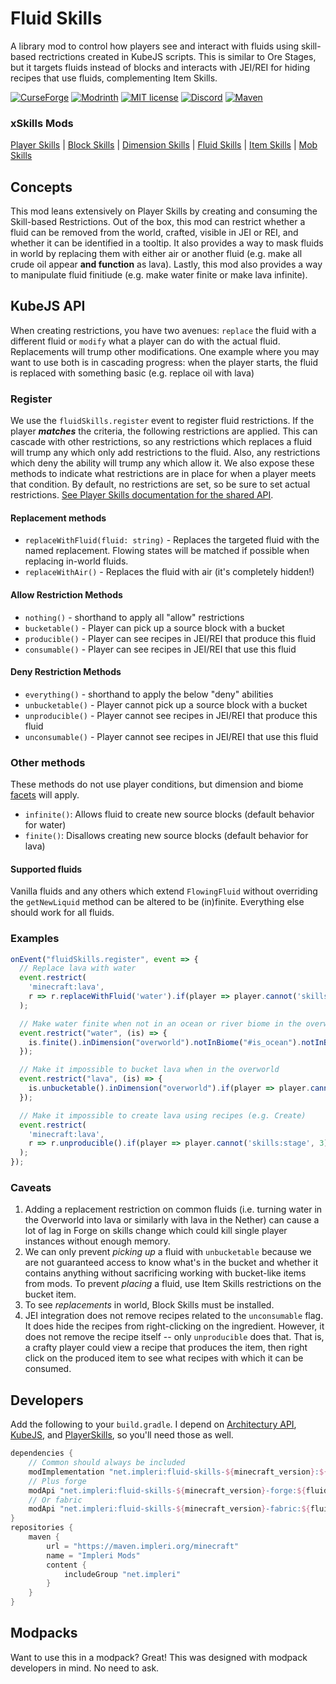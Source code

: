 # Fluid Skills

A library mod to control how players see and interact with fluids using skill-based rectrictions created in KubeJS
scripts. This is similar to Ore Stages, but it targets fluids instead of blocks and interacts with JEI/REI for hiding
recipes that use fluids, complementing Item Skills.

[![CurseForge](https://cf.way2muchnoise.eu/short_837104.svg)](https://www.curseforge.com/minecraft/mc-mods/fluid-skills)
[![Modrinth](https://img.shields.io/modrinth/dt/fluid-skills?color=bcdeb7&label=%20&logo=modrinth&logoColor=096765&style=plastic)](https://modrinth.com/mod/fluid-skills)
[![MIT license](https://img.shields.io/github/license/impleri/fluid-skills?color=bcdeb7&label=Source&logo=github&style=flat)](https://github.com/impleri/fluid-skills)
[![Discord](https://img.shields.io/discord/1093178610950623233?color=096765&label=Community&logo=discord&logoColor=bcdeb7&style=plastic)](https://discord.com/invite/avxJgbaUmG)
[![Maven](https://img.shields.io/maven-metadata/v?color=096765&label=%20&logo=gradle&logoColor=bcdeb7&metadataUrl=https%3A%2F%2Fmaven.impleri.org%2Fminecraft%2Fnet%2Fimpleri%2Ffluid-skills-1.19.2%2Fmaven-metadata.xml&style=flat)](https://github.com/impleri/fluid-skills#developers)

### xSkills Mods

[Player Skills](https://github.com/impleri/player-skills)
| [Block Skills](https://github.com/impleri/block-skills)
| [Dimension Skills](https://github.com/impleri/dimension-skills)
| [Fluid Skills](https://github.com/impleri/fluid-skills)
| [Item Skills](https://github.com/impleri/item-skills)
| [Mob Skills](https://github.com/impleri/mob-skills)

## Concepts

This mod leans extensively on Player Skills by creating and consuming the Skill-based Restrictions. Out of the box, this
mod can restrict whether a fluid can be removed from the world, crafted, visible in JEI or REI, and whether it can
be identified in a tooltip. It also provides a way to mask fluids in world by replacing them with either air or another
fluid (e.g. make all crude oil appear **and function** as lava). Lastly, this mod also provides a way to manipulate
fluid finitiude (e.g. make water finite or make lava infinite).

## KubeJS API

When creating restrictions, you have two avenues: `replace` the fluid with a different fluid or `modify` what a player
can do with the actual fluid. Replacements will trump other modifications. One example where you may want to use both is
in cascading progress: when the player starts, the fluid is replaced with something basic (e.g. replace oil with lava)

### Register

We use the `fluidSkills.register` event to register fluid restrictions. If the player ***matches*** the criteria,
the following restrictions are applied. This can cascade with other restrictions, so any restrictions which replaces a
fluid will trump any which only add restrictions to the fluid. Also, any restrictions which deny the ability
will trump any which allow it. We also expose these methods to indicate what restrictions are in place for when a player
meets that condition. By default, no restrictions are set, so be sure to set actual
restrictions. [See Player Skills documentation for the shared API](https://github.com/impleri/player-skills#kubejs-restrictions-api).

#### Replacement methods

- `replaceWithFluid(fluid: string)` - Replaces the targeted fluid with the named replacement. Flowing states will be
  matched if possible when replacing in-world fluids.
- `replaceWithAir()` - Replaces the fluid with air (it's completely hidden!)

#### Allow Restriction Methods

- `nothing()` - shorthand to apply all "allow" restrictions
- `bucketable()` - Player can pick up a source block with a bucket
- `producible()` - Player can see recipes in JEI/REI that produce this fluid
- `consumable()` - Player can see recipes in JEI/REI that use this fluid

#### Deny Restriction Methods

- `everything()` - shorthand to apply the below "deny" abilities
- `unbucketable()` - Player cannot pick up a source block with a bucket
- `unproducible()` - Player cannot see recipes in JEI/REI that produce this fluid
- `unconsumable()` - Player cannot see recipes in JEI/REI that use this fluid

### Other methods

These methods do not use player conditions, but dimension and
biome [facets](https://github.com/impleri/player-skills#kubejs-restrictions-api) will apply.

- `infinite()`: Allows fluid to create new source blocks (default behavior for water)
- `finite()`: Disallows creating new source blocks (default behavior for lava)

#### Supported fluids

Vanilla fluids and any others which extend `FlowingFluid` without overriding the `getNewLiquid` method can be altered to
be (in)finite. Everything else should work for all fluids.

### Examples

```js
onEvent("fluidSkills.register", event => {
  // Replace lava with water
  event.restrict(
    'minecraft:lava',
    r => r.replaceWithFluid('water').if(player => player.cannot('skills:stage', 2))
  );

  // Make water finite when not in an ocean or river biome in the overworld
  event.restrict("water", (is) => {
    is.finite().inDimension("overworld").notInBiome("#is_ocean").notInBiome("river"); // Remember: No `if`/`unless` conditions will work with this
  });

  // Make it impossible to bucket lava when in the overworld
  event.restrict("lava", (is) => {
    is.unbucketable().inDimension("overworld").if(player => player.cannot('skills:stage', 2));
  });

  // Make it impossible to create lava using recipes (e.g. Create)
  event.restrict(
    'minecraft:lava',
    r => r.unproducible().if(player => player.cannot('skills:stage', 3))
  );
});
```

### Caveats

1. Adding a replacement restriction on common fluids (i.e. turning water in the Overworld into lava or similarly with
   lava in the Nether) can cause a lot of lag in Forge on skills change which could kill single player instances without
   enough memory.
2. We can only prevent _picking up_ a fluid with `unbucketable` because we are not guaranteed access to know what's in
   the bucket and whether it contains anything without sacrificing working with bucket-like items from mods. To prevent
   _placing_ a fluid, use Item Skills restrictions on the bucket item.
3. To see _replacements_ in world, Block Skills must be installed.
4. JEI integration does not remove recipes related to the `unconsumable` flag. It does hide the recipes from
   right-clicking on the ingredient. However, it does not remove the recipe itself -- only `unproducible` does that.
   That is, a crafty player could view a recipe that produces the item, then right click on the produced item to see
   what recipes with which it can be consumed.

## Developers

Add the following to your `build.gradle`. I depend
on [Architectury API](https://github.com/architectury/architectury-api), [KubeJS](https://github.com/KubeJS-Mods/KubeJS),
and [PlayerSkills](https://github.com/impleri/player-skills), so you'll need those as well.

```groovy
dependencies {
    // Common should always be included 
    modImplementation "net.impleri:fluid-skills-${minecraft_version}:${fluidskills_version}"
    // Plus forge
    modApi "net.impleri:fluid-skills-${minecraft_version}-forge:${fluidskills_version}"
    // Or fabric
    modApi "net.impleri:fluid-skills-${minecraft_version}-fabric:${fluidskills_version}"
}
repositories {
    maven {
        url = "https://maven.impleri.org/minecraft"
        name = "Impleri Mods"
        content {
            includeGroup "net.impleri"
        }
    }
}
```

## Modpacks

Want to use this in a modpack? Great! This was designed with modpack developers in mind. No need to ask.
